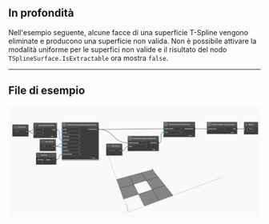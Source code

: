 ## In profondità
Nell'esempio seguente, alcune facce di una superficie T-Spline vengono eliminate e producono una superficie non valida. Non è possibile attivare la modalità uniforme per le superfici non valide e il risultato del nodo `TSplineSurface.IsExtractable` ora mostra `false`.
___
## File di esempio

![TSplineSurface.IsExtractable](./Autodesk.DesignScript.Geometry.TSpline.TSplineSurface.IsExtractable_img.jpg)
